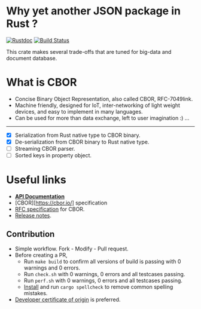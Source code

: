 Why yet another JSON package in Rust ?
======================================

[![Rustdoc](https://img.shields.io/badge/rustdoc-hosted-blue.svg)](https://docs.rs/cbordata)
[![Build Status](https://travis-ci.org/bnclabs/cbordata.svg?branch=master)](https://travis-ci.org/bnclabs/cbordata)

This crate makes several trade-offs that are tuned for big-data
and document database.

What is CBOR
============

* Concise Binary Object Representation, also called CBOR, RFC-7049link.
* Machine friendly, designed for IoT, inter-networking of light weight devices, and easy to implement in many languages.
* Can be used for more than data exchange, left to user imagination :) ...

----

* [x] Serialization from Rust native type to CBOR binary.
* [x] De-serialization from CBOR binary to Rust native type.
* [ ] Streaming CBOR parser.
* [ ] Sorted keys in property object.

Useful links
============

* **[API Documentation](https://docs.rs/jsondata)**
* [CBOR][https://cbor.io/] specification 
* [RFC specification][cbor-rfc] for CBOR.
* [Release notes](./RELEASE.md).

Contribution
------------

* Simple workflow. Fork - Modify - Pull request.
* Before creating a PR,
  * Run `make build` to confirm all versions of build is passing with
    0 warnings and 0 errors.
  * Run `check.sh` with 0 warnings, 0 errors and all testcases passing.
  * Run `perf.sh` with 0 warnings, 0 errors and all testcases passing.
  * [Install][spellcheck] and run `cargo spellcheck` to remove common spelling mistakes.
* [Developer certificate of origin][dco] is preferred.

[spellcheck]: https://github.com/drahnr/cargo-spellcheck
[dco]: https://developercertificate.org/
[cbor-rfc]: https://tools.ietf.org/html/rfc7049
